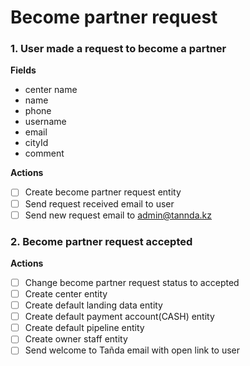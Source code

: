 # Become partner request 

### 1. User made a request to become a partner
**Fields**
- center name
- name
- phone
- username
- email
- cityId
- comment

**Actions**
- [ ] Create become partner request entity
- [ ] Send request received email to user
- [ ] Send new request email to admin@tannda.kz

### 2. Become partner request accepted
**Actions**
- [ ] Change become partner request status to accepted
- [ ] Create center entity
- [ ] Create default landing data entity
- [ ] Create default payment account(CASH) entity
- [ ] Create default pipeline entity
- [ ] Create owner staff entity
- [ ] Send welcome to Tañda email with open link to user
